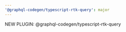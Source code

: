```yaml
---
'@graphql-codegen/typescript-rtk-query': major
---
```


NEW PLUGIN: @graphql-codegen/typescript-rtk-query
